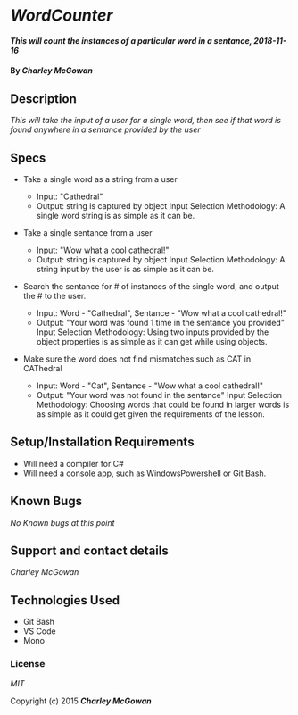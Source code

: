 # _WordCounter_

#### _This will count the instances of a particular word in a sentance, 2018-11-16_

#### By _**Charley McGowan**_

## Description

_This will take the input of a user for a single word, then see if that word is found anywhere in a sentance provided by the user_

## Specs

* Take a single word as a string from a user
    * Input: "Cathedral"
    * Output: string is captured by object
    Input Selection Methodology: A single word string is as simple as it can be. 

* Take a single sentance from a user 
    * Input: "Wow what a cool cathedral!"
    * Output: string is captured by object
    Input Selection Methodology: A string input by the user is as simple as it can be. 

* Search the sentance for # of instances of the single word, and output the # to the user.
    * Input: Word - "Cathedral", Sentance - "Wow what a cool cathedral!"
    * Output: "Your word was found 1 time in the sentance you provided"
    Input Selection Methodology: Using two inputs provided by the object properties is as simple as it can get while using objects.

* Make sure the word does not find mismatches such as CAT in CAThedral
    * Input: Word - "Cat", Sentance - "Wow what a cool cathedral!"
    * Output: "Your word was not found in the sentance"
    Input Selection Methodology: Choosing words that could be found in larger words is as simple as it could get given the requirements of the lesson.

## Setup/Installation Requirements

* Will need a compiler for C#
* Will need a console app, such as WindowsPowershell or Git Bash. 


## Known Bugs

_No Known bugs at this point_

## Support and contact details

_Charley McGowan_

## Technologies Used

* Git Bash
* VS Code
* Mono

### License

*MIT*

Copyright (c) 2015 **_Charley McGowan_**
